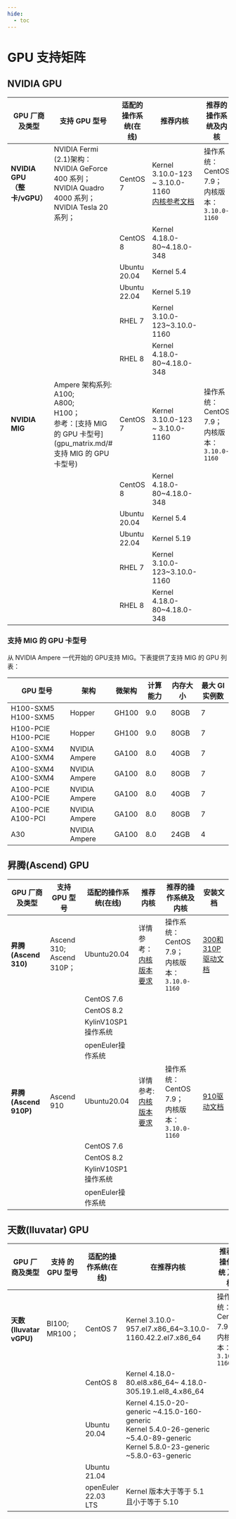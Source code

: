 ```yaml
---
hide:
  - toc
---
```


# GPU 支持矩阵

## NVIDIA GPU

| GPU 厂商及类型                    | 支持 GPU 型号                                                | 适配的操作系统(在线) | 推荐内核                                                     | 推荐的操作系统及内核                                 | 安装文档                                                     |
| --------------------------------- | ------------------------------------------------------------ | -------------------- | ------------------------------------------------------------ | ---------------------------------------------------- | ------------------------------------------------------------ |
| **NVIDIA GPU<br />（整卡/vGPU）** | NVIDIA Fermi (2.1)架构：<br />NVIDIA GeForce 400 系列；<br />NVIDIA Quadro 4000 系列；<br />NVIDIA Tesla 20 系列； | CentOS 7             | Kernel 3.10.0-123 ~ 3.10.0-1160<br />[内核参考文档](https://docs.nvidia.com/grid/15.0/product-support-matrix/index.html#abstract__ubuntu) | 操作系统： CentOS 7.9；<br />内核版本：`3.10.0-1160` | [GPU Operator 离线安装](nvidia/install_nvidia_driver_of_operator.md) |
|                                   |                                                              | CentOS 8             | Kernel 4.18.0-80~4.18.0-348                                  |                                                      |                                                              |
|                                   |                                                              | Ubuntu 20.04         | Kernel 5.4                                                   |                                                      |                                                              |
|                                   |                                                              | Ubuntu 22.04         | Kernel 5.19                                                  |                                                      |                                                              |
|                                   |                                                              | RHEL 7               | Kernel 3.10.0-123~3.10.0-1160                                |                                                      |                                                              |
|                                   |                                                              | RHEL 8               | Kernel 4.18.0-80~4.18.0-348                                  |                                                      |                                                              |
| **NVIDIA MIG**                    | Ampere 架构系列:<br />A100;<br />A800;<br />H100；<br /> 参考：[支持 MIG 的 GPU 卡型号](gpu_matrix.md/#支持 MIG 的 GPU 卡型号) | CentOS 7             | Kernel 3.10.0-123 ~ 3.10.0-1160                              | 操作系统： CentOS 7.9；<br />内核版本：`3.10.0-1160` | [GPU Operator 离线安装](nvidia/install_nvidia_driver_of_operator.md) |
|                                   |                                                              | CentOS 8             | Kernel 4.18.0-80~4.18.0-348                                  |                                                      |                                                              |
|                                   |                                                              | Ubuntu 20.04         | Kernel 5.4                                                   |                                                      |                                                              |
|                                   |                                                              | Ubuntu 22.04         | Kernel 5.19                                                  |                                                      |                                                              |
|                                   |                                                              | RHEL 7               | Kernel 3.10.0-123~3.10.0-1160                                |                                                      |                                                              |
|                                   |                                                              | RHEL 8               | Kernel 4.18.0-80~4.18.0-348                                  |                                                      |                                                              |

### 支持 MIG 的 GPU 卡型号

从 NVIDIA Ampere 一代开始的 GPU支持 MIG。下表提供了支持 MIG 的 GPU 列表：

| GPU 型号            | **架构**      | **微架构** | **计算能力** | **内存大小** | **最大 GI 实例数** |
| ------------------- | ------------- | ---------- | ------------ | ------------ | ------------------ |
| H100-SXM5 H100-SXM5 | Hopper        | GH100      | 9.0          | 80GB         | 7                  |
| H100-PCIE H100-PCIE | Hopper        | GH100      | 9.0          | 80GB         | 7                  |
| A100-SXM4 A100-SXM4 | NVIDIA Ampere | GA100      | 8.0          | 40GB         | 7                  |
| A100-SXM4 A100-SXM4 | NVIDIA Ampere | GA100      | 8.0          | 80GB         | 7                  |
| A100-PCIE A100-PCIE | NVIDIA Ampere | GA100      | 8.0          | 40GB         | 7                  |
| A100-PCIE A100-PCI  | NVIDIA Ampere | GA100      | 8.0          | 80GB         | 7                  |
| A30                 | NVIDIA Ampere | GA100      | 8.0          | 24GB         | 4                  |



## 昇腾(Ascend) GPU 

| GPU 厂商及类型        | 支持 GPU 型号                  | 适配的操作系统(在线) | 推荐内核                                                     | 推荐的操作系统及内核                                 | 安装文档                                                     |
| --------------------- | ------------------------------ | -------------------- | ------------------------------------------------------------ | ---------------------------------------------------- | ------------------------------------------------------------ |
| **昇腾(Ascend 310)**  | Ascend 310;<br />Ascend 310P； | Ubuntu20.04          | 详情参考：[内核版本要求](https://www.hiascend.com/document/detail/zh/quick-installation/22.0.0/quickinstg/800_3010/quickinstg_800_3010_x86_0005.html) | 操作系统： CentOS 7.9；<br />内核版本：`3.10.0-1160` | [300和310P驱动文档](https://www.hiascend.com/document/detail/zh/quick-installation/22.0.0/quickinstg/800_3010/quickinstg_800_3010_x86_0041.html) |
|                       |                                | CentOS 7.6           |                                                              |                                                      |                                                              |
|                       |                                | CentOS 8.2           |                                                              |                                                      |                                                              |
|                       |                                | KylinV10SP1 操作系统 |                                                              |                                                      |                                                              |
|                       |                                | openEuler操作系统    |                                                              |                                                      |                                                              |
| **昇腾(Ascend 910P)** | Ascend 910                     | Ubuntu20.04          | 详情参考:[ 内核版本要求](https://www.hiascend.com/document/detail/zh/quick-installation/22.0.0/quickinstg/800_9010/quickinstg_800_9010_x86_0005.html) | 操作系统： CentOS 7.9；<br />内核版本：`3.10.0-1160` | [910驱动文档](https://www.hiascend.com/document/detail/zh/quick-installation/22.0.0/quickinstg/800_9010/quickinstg_800_9010_x86_0049.html) |
|                       |                                | CentOS 7.6           |                                                              |                                                      |                                                              |
|                       |                                | CentOS 8.2           |                                                              |                                                      |                                                              |
|                       |                                | KylinV10SP1 操作系统 |                                                              |                                                      |                                                              |
|                       |                                | openEuler操作系统    |                                                              |                                                      |                                                              |

## 天数(Iluvatar) GPU

| GPU 厂商及类型          | 支持 的 GPU 型号    | 适配的操作系统(在线) | 在推荐内核                                                   | 推荐的操作系统 及内核                                | 安装文档 |
| ----------------------- | ------------------- | -------------------- | ------------------------------------------------------------ | ---------------------------------------------------- | -------- |
| **天数(Iluvatar vGPU)** | BI100;<br />MR100； | CentOS 7             | Kernel 3.10.0-957.el7.x86_64~3.10.0-1160.42.2.el7.x86_64     | 操作系统： CentOS 7.9；<br />内核版本：`3.10.0-1160` | 补充中   |
|                         |                     | CentOS 8             | Kernel 4.18.0-80.el8.x86_64~ 4.18.0-305.19.1.el8_4.x86_64    |                                                      |          |
|                         |                     | Ubuntu 20.04         | Kernel 4.15.0-20-generic ~4.15.0-160-generic<br />Kernel 5.4.0-26-generic ~5.4.0-89-generic<br /> Kernel 5.8.0-23-generic ~5.8.0-63-generic<br /> |                                                      |          |
|                         |                     | Ubuntu 21.04         |                                                              |                                                      |          |
|                         |                     | openEuler 22.03 LTS  | Kernel 版本⼤于等于 5.1 且⼩于等于 5.10                      |                                                      |          |
